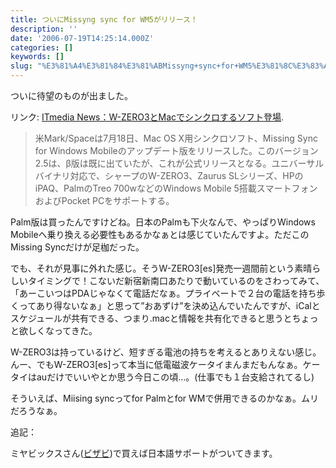```yaml
---
title: ついにMissyng sync for WM5がリリース！
description: ''
date: '2006-07-19T14:25:14.000Z'
categories: []
keywords: []
slug: "%E3%81%A4%E3%81%84%E3%81%ABMissyng+sync+for+WM5%E3%81%8C%E3%83%AA%E3%83%AA%E3%83%BC%E3%82%B9%EF%BC%81"
---
```

ついに待望のものが出ました。

リンク: [ITmedia News：W-ZERO3とMacでシンクロするソフト登場](http://www.itmedia.co.jp/news/articles/0607/19/news031.html "ITmedia News：W-ZERO3とMacでシンクロするソフト登場").

> 米Mark/Spaceは7月18日、Mac OS X用シンクロソフト、Missing Sync for Windows Mobileのアップデート版をリリースした。このバージョン2.5は、β版は既に出ていたが、これが公式リリースとなる。ユニバーサルバイナリ対応で、シャープのW-ZERO3、Zaurus SLシリーズ、HPのiPAQ、PalmのTreo 700wなどのWindows Mobile 5搭載スマートフォンおよびPocket PCをサポートする。

Palm版は買ったんですけどね。日本のPalmも下火なんで、やっぱりWindows Mobileへ乗り換える必要性もあるかなぁとは感じていたんですよ。ただこのMissing Syncだけが足枷だった。  
  
でも、それが見事に外れた感じ。そうW-ZERO3\[es\]発売一週間前という素晴らしいタイミングで！こないだ新宿新南口あたりで動いているのをさわってみて、「あーこいつはPDAじゃなくて電話だなぁ。プライベートで２台の電話を持ち歩くってあり得ないなぁ」と思って”おあずけ”を決め込んでいたんですが、iCalとスケジュールが共有できる、つまり.macと情報を共有化できると思うとちょっと欲しくなってきた。  
  
W-ZERO3は持っているけど、短すぎる電池の持ちを考えるとありえない感じ。んー、でもW-ZERO3\[es\]って本当に低電磁波ケータイまんまだもんなぁ。ケータイはauだけでいいやとか思う今日この頃…。(仕事でも１台支給されてるし)  
  
そういえば、Miising syncってfor Palmとfor WMで併用できるのかなぁ。ムリだろうなぁ。

追記：

ミヤビックスさん([ビザビ](http://www.visavis.jp/))で買えば日本語サポートがついてきます。